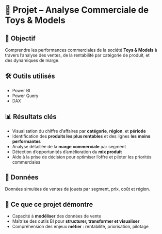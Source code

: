 # 💼 Projet – Analyse Commerciale de Toys & Models

## 🎯 Objectif

Comprendre les performances commerciales de la société **Toys & Models** à travers l’analyse des ventes, de la rentabilité par catégorie de produit, et des dynamiques de marge.

## 🛠️ Outils utilisés

- Power BI  
- Power Query  
- DAX  

## 📊 Résultats clés

- Visualisation du chiffre d'affaires par **catégorie**, **région**, et **période**
- Identification des **produits les plus rentables** et des lignes **les moins performantes**
- Analyse détaillée de la **marge commerciale** par segment
- Détection d’opportunités d’amélioration du **mix produit**
- Aide à la prise de décision pour optimiser l’offre et piloter les priorités commerciales

## 📁 Données

Données simulées de ventes de jouets par segment, prix, coût et région.

## 🧩 Ce que ce projet démontre

- Capacité à **modéliser** des données de vente
- Maîtrise des outils BI pour **structurer, transformer et visualiser**
- Compréhension des enjeux **métier** : rentabilité, priorisation, pilotage
